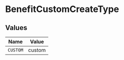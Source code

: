 # BenefitCustomCreateType


## Values

| Name     | Value    |
| -------- | -------- |
| `CUSTOM` | custom   |